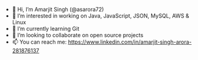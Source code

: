 - 👋 Hi, I’m Amarjit Singh (@asarora72)
- 👀 I’m interested in working on Java, JavaScript, JSON, MySQL, AWS & Linux
- 🌱 I’m currently learning Git
- 💞️ I’m looking to collaborate on open source projects 
- 📫 You can reach me: https://www.linkedin.com/in/amarjit-singh-arora-281876137

<!---
asarora72/asarora72 is a ✨ special ✨ repository because its `README.md` (this file) appears on your GitHub profile.
You can click the Preview link to take a look at your changes.
--->
